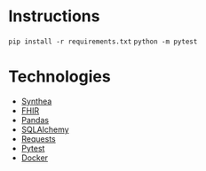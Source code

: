 
# Instructions

`pip install -r requirements.txt`
`python -m pytest`


# Technologies

- [Synthea](https://github.com/synthetichealth/synthea)
- [FHIR](https://www.hl7.org/fhir/)
- [Pandas](https://pandas.pydata.org/)
- [SQLAlchemy](https://www.sqlalchemy.org/)
- [Requests](https://requests.readthedocs.io/en/latest/)
- [Pytest](https://docs.pytest.org/en/7.1.x/)
- [Docker](https://www.docker.com/)
